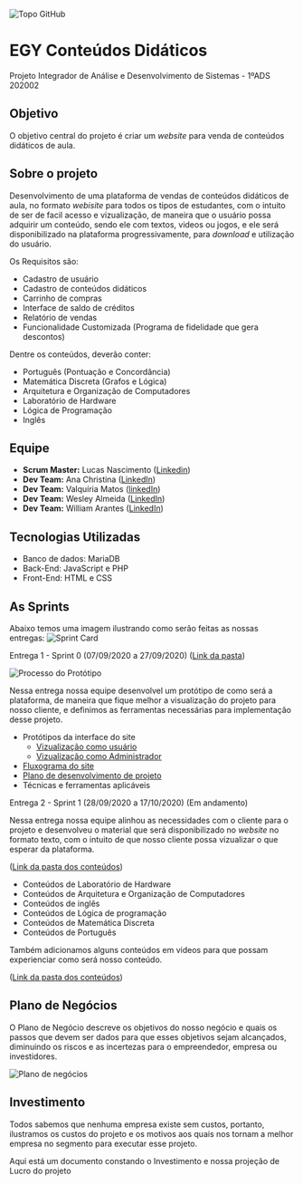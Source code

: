 ![Topo GitHub](https://user-images.githubusercontent.com/71477357/96354631-0f7b6b80-10af-11eb-9acc-50460944b076.jpg)

# EGY Conteúdos Didáticos
 Projeto Integrador de Análise e Desenvolvimento de Sistemas - 1ºADS 202002

## Objetivo

 O objetivo central do projeto é criar um _website_ para venda de conteúdos didáticos de aula.

## Sobre o projeto

Desenvolvimento de uma plataforma de vendas de conteúdos didáticos de aula, no formato _webisite_ para todos os tipos de estudantes, com o intuito de ser de facil acesso e vizualização, de maneira que o usuário possa adquirir um conteúdo, sendo ele com textos, videos ou jogos, e ele será disponibilizado na plataforma progressivamente, para _download_ e utilização do usuário.

Os Requisitos são:

 * Cadastro de usuário
 * Cadastro de conteúdos didáticos
 * Carrinho de compras
 * Interface de saldo de créditos
 * Relatório de vendas
 * Funcionalidade Customizada (Programa de fidelidade que gera descontos)

Dentre os conteúdos, deverão conter:

 * Português (Pontuação e Concordância)
 * Matemática Discreta (Grafos e Lógica)
 * Arquitetura e Organização de Computadores
 * Laboratório de Hardware
 * Lógica de Programação
 * Inglês

## Equipe

 * __Scrum Master:__ Lucas Nascimento ([Linkedin](https://www.linkedin.com/in/lucas-nunes-nascimento/))
 * __Dev Team:__ Ana Christina ([LinkedIn](https://www.linkedin.com/in/ana-christina-f-dias-da-silva-900296179/))
 * __Dev Team:__ Valquíria Matos ([linkedIn](https://www.linkedin.com/in/valqu%C3%ADria-matos-402a821b7/))
 * __Dev Team:__ Wesley Almeida ([LinkedIn](https://www.linkedin.com/in/wesley-costa-5180aa1b8/))
 * __Dev Team:__ William Arantes ([LinkedIn](https://www.linkedin.com/in/william-arantes-08a5101b8/))

## Tecnologias Utilizadas

* Banco de dados: MariaDB
* Back-End: JavaScript e PHP
* Front-End: HTML e CSS

## As Sprints

Abaixo temos uma imagem ilustrando como serão feitas as nossas entregas:
![Sprint Card](https://user-images.githubusercontent.com/71477357/96354740-4900a680-10b0-11eb-97d2-b3a630d28dd1.jpeg)

Entrega 1 - Sprint 0 (07/09/2020 a 27/09/2020) ([Link da pasta](https://github.com/Lkduarte/EGY-Conteudos-Didaticos/tree/master/SPRINT%200))

![Processo do Protótipo](https://user-images.githubusercontent.com/71477357/96354654-5cf7d880-10af-11eb-9ba7-9097c12ddb0f.jpeg)

Nessa entrega nossa equipe desenvolvel um protótipo de como será a plataforma, de maneira que fique melhor a visualização do projeto para nosso cliente, e definimos as ferramentas necessárias para implementação desse projeto.

 * Protótipos da interface do site
    * [Vizualização como usuário](https://www.figma.com/proto/Mr6AC6NfZzZOdZQy1hs5eZ/Layouts-site-User?node-id=2%3A2&viewport=250%2C207%2C0.08702971041202545&scaling=min-zoom)
    * [Vizualização como Administrador](https://www.figma.com/proto/gISuDpX5GsgKIlZ7cD9izU/Layouts-Site-ADM?node-id=1%3A463&viewport=493%2C496%2C0.10961420089006424&scaling=min-zoom)
 * [Fluxograma do site](https://github.com/Lkduarte/EGY-Conteudos-Didaticos/blob/master/SPRINT%200/Fluxograma.jpg)
 * [Plano de desenvolvimento de projeto](https://github.com/Lkduarte/EGY-Conteudos-Didaticos/blob/master/SPRINT%200/PlanoDeDesenvolvimentoProjeto.pdf)
 * Técnicas e ferramentas aplicáveis


Entrega 2 - Sprint 1 (28/09/2020 a 17/10/2020) (Em andamento)

Nessa entrega nossa equipe alinhou as necessidades com o cliente para o projeto e desenvolveu o material que será disponibilizado no _website_ no formato texto, com o intuito de que nosso cliente possa vizualizar o que esperar da plataforma.

([Link da pasta dos conteúdos](https://github.com/Lkduarte/EGY-Conteudos-Didaticos/tree/master/SPRINT%201/Conte%C3%BAdo%20Texto))
 * Conteúdos de Laboratório de Hardware
 * Conteúdos de Arquitetura e Organização de Computadores
 * Conteúdos de inglês
 * Conteúdos de Lógica de programação
 * Conteúdos de Matemática Discreta
 * Conteúdos de Português

 Também adicionamos alguns conteúdos em videos para que possam experienciar como será nosso conteúdo.
 
 ([Link da pasta dos conteúdos](https://github.com/Lkduarte/EGY-Conteudos-Didaticos/tree/master/SPRINT%201/Conte%C3%BAdo%20Video))

## Plano de Negócios

O Plano de Negócio descreve os objetivos do nosso negócio e quais os passos que devem ser dados para que esses objetivos sejam alcançados, diminuindo os riscos e as incertezas para o empreendedor, empresa ou investidores.

![Plano de negócios](https://user-images.githubusercontent.com/71477357/96354814-42befa00-10b1-11eb-8346-87c364e79cab.jpeg)

## Investimento

Todos sabemos que nenhuma empresa existe sem custos, portanto, ilustramos os custos do projeto e os motivos aos quais nos tornam a melhor empresa no segmento para executar esse projeto.

Aqui está um documento constando o Investimento e nossa projeção de Lucro do projeto



